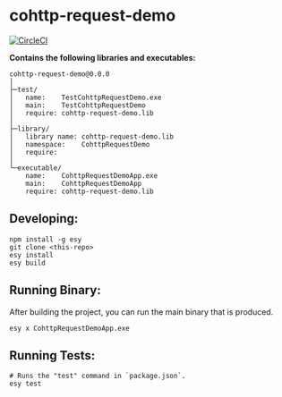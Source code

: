 # cohttp-request-demo


[![CircleCI](https://circleci.com/gh/yourgithubhandle/cohttp-request-demo/tree/master.svg?style=svg)](https://circleci.com/gh/yourgithubhandle/cohttp-request-demo/tree/master)


**Contains the following libraries and executables:**

```
cohttp-request-demo@0.0.0
│
├─test/
│   name:    TestCohttpRequestDemo.exe
│   main:    TestCohttpRequestDemo
│   require: cohttp-request-demo.lib
│
├─library/
│   library name: cohttp-request-demo.lib
│   namespace:    CohttpRequestDemo
│   require:
│
└─executable/
    name:    CohttpRequestDemoApp.exe
    main:    CohttpRequestDemoApp
    require: cohttp-request-demo.lib
```

## Developing:

```
npm install -g esy
git clone <this-repo>
esy install
esy build
```

## Running Binary:

After building the project, you can run the main binary that is produced.

```
esy x CohttpRequestDemoApp.exe 
```

## Running Tests:

```
# Runs the "test" command in `package.json`.
esy test
```
